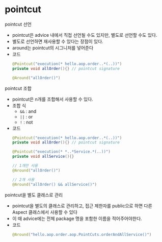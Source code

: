 # pointcut
pointcut 선언
- pointcut은 advice 내에서 직접 선언될 수도 있지만, 별도로 선언할 수도 있다. 
- 별도로 선언하면 재사용할 수 있다는 장점이 있다. 
- around는 pointcut의 시그니처를 넣어준다
- 코드
   ```java
   @Pointcut("execution(* hello.aop.order..*(..))")
   private void allOrder(){} // pointcut signature

   @Around("allOrder()")
   ```

pointcut 조합
- pointcut은 n개를 조합해서 사용할 수 있다. 
- 조합 식
   - `&&` : and
   - `||` : or
   - `!` : not
- 코드
   ```java
   @Pointcut("execution(* hello.aop.order..*(..))")
   private void allOrder(){} // pointcut signature

   @Pointcut("execution(* *..*Service.*(..))")
   private void allService(){}

   // 1개만 사용
   @Around("allOrder()")

   // 2개 사용
   @Around("allOrder() && allService()")
   ```

pointcut을 별도 클래스로 관리
- pointcut을 별도의 클래스로 관리하고, 접근 제한자를 public으로 하면 다른 Aspect 클래스에서 사용할 수 있다
- 이 때 advice에는 전체 package 명을 포함한 이름을 적어주어야한다. 
- 코드
   ```java
   @Around("hello.aop.order.aop.PointCuts.orderAndAllService()")
   ```

